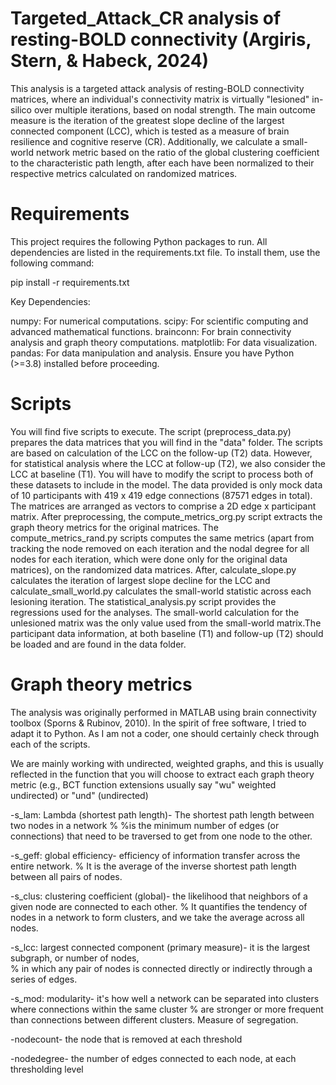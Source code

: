 # Targeted_Attack_CR analysis of resting-BOLD connectivity (Argiris, Stern, & Habeck, 2024)

This analysis is a targeted attack analysis of resting-BOLD connectivity matrices, where an individual's connectivity matrix is virtually "lesioned" in-silico over multiple iterations, based on nodal strength. The main outcome measure is the iteration of the greatest slope decline of the largest connected component (LCC), which is tested as a measure of brain resilience and cognitive reserve (CR). Additionally, we calculate a small-world network metric based on the ratio of the global clustering coefficient to the characteristic path length, after each have been normalized to their respective metrics calculated on randomized matrices. 

# Requirements
This project requires the following Python packages to run. All dependencies are listed in the requirements.txt file. To install them, use the following command:

pip install -r requirements.txt

Key Dependencies:

numpy: For numerical computations.
scipy: For scientific computing and advanced mathematical functions.
brainconn: For brain connectivity analysis and graph theory computations.
matplotlib: For data visualization.
pandas: For data manipulation and analysis.
Ensure you have Python (>=3.8) installed before proceeding.

# Scripts

You will find five scripts to execute. The script (preprocess_data.py) prepares the data matrices that you will find in the "data" folder. The scripts are based on calculation of the LCC on the follow-up (T2) data. However, for statistical analysis where the LCC at follow-up (T2), we also consider the LCC at baseline (T1). You will have to modify the script to process both of these datasets to include in the model.
The data provided is only mock data of 10 participants with 419 x 419 edge connections (87571 edges in total). The matrices are arranged as vectors to comprise a 2D edge x participant matrix. After preprocessing, the compute_metrics_org.py script extracts the graph theory metrics for the original matrices. The compute_metrics_rand.py scripts computes the same metrics (apart from tracking the node removed on each iteration and the nodal degree for all nodes for each iteration, which were done only for the original data matrices), on the randomized data matrices. After, calculate_slope.py calculates the iteration of largest slope decline for the LCC and calculate_small_world.py calculates the small-world statistic across each lesioning iteration.
The statistical_analysis.py script provides the regressions used for the analyses. The small-world calculation for the unlesioned matrix was the only value used from the small-world matrix.The participant data information, at both baseline (T1) and follow-up (T2) should be loaded and are found in the data folder. 

# Graph theory metrics

The analysis was originally performed in MATLAB using brain connectivity toolbox (Sporns & Rubinov, 2010). In the spirit of free software, I tried to adapt it to Python. As I am not a coder, one should certainly check through each of the scripts.

We are mainly working with undirected, weighted graphs, and this is
usually reflected in the function that you will choose to extract each
graph theory metric (e.g., BCT function extensions usually say "wu"
weighted undirected) or "und" (undirected)

-s_lam: Lambda (shortest path length)- The shortest path length between two nodes in a network 
    % %is the minimum number of edges (or connections) that need to be traversed to get from one node to the other. 
    
-s_geff: global efficiency- efficiency of information transfer across the entire network. 
    %  It is  the average of the inverse shortest path length between all pairs of nodes.

-s_clus: clustering coefficient (global)- the likelihood that neighbors of a given node are connected to each other. 
    % It quantifies the tendency of nodes in a network to form clusters, and we take the average across all nodes. 

-s_lcc: largest connected component (primary measure)- it is the largest subgraph, or number of nodes,  
    % in which any pair of nodes is connected directly or indirectly through a series of edges.

-s_mod: modularity- it's how well a network can be separated into clusters where connections within the same cluster 
    % are stronger or more frequent than connections between different clusters. Measure of segregation.

-nodecount- the node that is removed at each threshold
    
-nodedegree- the number of edges connected to each node, at each thresholding level

